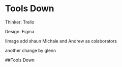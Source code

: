 # Tools Down



Thinker:	Trello

Design:	    Figma

!image[](https://www.google.com.au/url?sa=i&rct=j&q=&esrc=s&source=images&cd=&cad=rja&uact=8&ved=0ahUKEwikzuLF7fvWAhXLoJQKHblCDy8QjRwIBw&url=https%3A%2F%2Fwww.simplypsychology.org%2Fmaslow.html&psig=AOvVaw0fwQIOVj4w802TTCM2b_0r&ust=1508473954519381)
add shaun Michale and Andrew as colaborators

another change by glenn

##Tools Down

